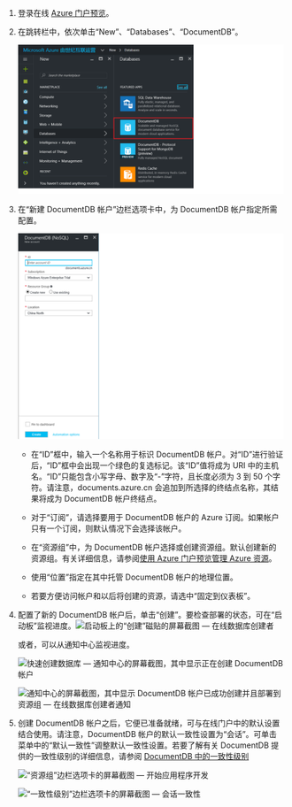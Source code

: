 1.	登录在线 [Azure 门户预览](https://portal.azure.cn/)。
2.	在跳转栏中，依次单击“New”、“Databases”、“DocumentDB”。

	![创建数据库时的 Azure 门户预览屏幕截图，其中突出显示了“新建”按钮、“创建”边栏选项卡中的“数据 + 存储器”以及“数据 + 存储器”边栏选项卡中的“Azure DocumentDB”](./media/documentdb-create-dbaccount/create-nosql-db-databases-json-tutorial-1.png)

3. 在“新建 DocumentDB 帐户”边栏选项卡中，为 DocumentDB 帐户指定所需配置。

	![“新建 DocumentDB”边栏选项卡的屏幕截图](./media/documentdb-create-dbaccount/create-nosql-db-databases-json-tutorial-2.png)


	- 在“ID”框中，输入一个名称用于标识 DocumentDB 帐户。对“ID”进行验证后，“ID”框中会出现一个绿色的复选标记。该“ID”值将成为 URI 中的主机名。“ID”只能包含小写字母、数字及“-”字符，且长度必须为 3 到 50 个字符。请注意，documents.azure.cn 会追加到所选择的终结点名称，其结果将成为 DocumentDB 帐户终结点。

	- 对于“订阅”，请选择要用于 DocumentDB 帐户的 Azure 订阅。如果帐户只有一个订阅，则默认情况下会选择该帐户。

	- 在“资源组”中，为 DocumentDB 帐户选择或创建资源组。默认创建新的资源组。有关详细信息，请参阅[使用 Azure 门户预览管理 Azure 资源](/documentation/articles/resource-group-portal/)。

	- 使用“位置”指定在其中托管 DocumentDB 帐户的地理位置。
	
    - 若要方便访问帐户和以后将创建的资源，请选中“固定到仪表板”。

4.	配置了新的 DocumentDB 帐户后，单击“创建”。要检查部署的状态，可在“启动板”监视进度。![启动板上的“创建”磁贴的屏幕截图 — 在线数据库创建者](./media/documentdb-create-dbaccount/create-nosql-db-databases-json-tutorial-3.png)

	或者，可以从通知中心监视进度。

	![快速创建数据库 — 通知中心的屏幕截图，其中显示正在创建 DocumentDB 帐户](./media/documentdb-create-dbaccount/create-nosql-db-databases-json-tutorial-4.png)  


	![通知中心的屏幕截图，其中显示 DocumentDB 帐户已成功创建并且部署到资源组 — 在线数据库创建者通知](./media/documentdb-create-dbaccount/create-nosql-db-databases-json-tutorial-5.png)

5.	创建 DocumentDB 帐户之后，它便已准备就绪，可与在线门户中的默认设置结合使用。请注意，DocumentDB 帐户的默认一致性设置为“会话”。可单击菜单中的“默认一致性”调整默认一致性设置。若要了解有关 DocumentDB 提供的一致性级别的详细信息，请参阅 [DocumentDB 中的一致性级别](/documentation/articles/resource-group-portal/)

    ![“资源组”边栏选项卡的屏幕截图 — 开始应用程序开发](./media/documentdb-create-dbaccount/create-nosql-db-databases-json-tutorial-6.png)  


    ![“一致性级别”边栏选项卡的屏幕截图 — 会话一致性](./media/documentdb-create-dbaccount/create-nosql-db-databases-json-tutorial-7.png)

[How to: Create a DocumentDB account]: #Howto
[Next steps]: #NextSteps
[documentdb-manage]: /documentation/articles/documentdb/documentdb-manage

<!---HONumber=Mooncake_0829_2016-->